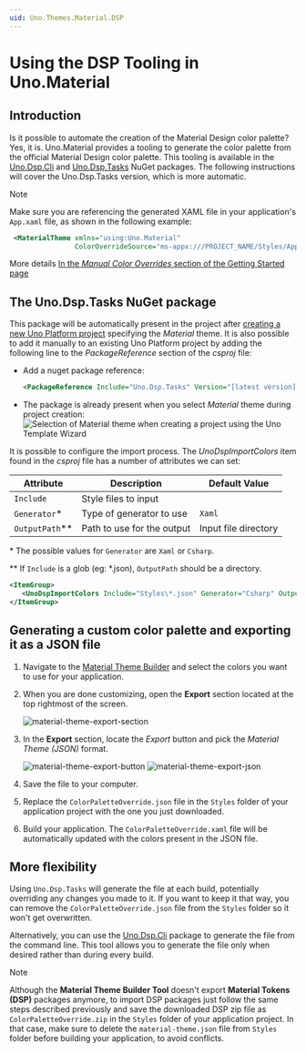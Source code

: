 ```yaml
---
uid: Uno.Themes.Material.DSP
---
```


# Using the DSP Tooling in Uno.Material

## Introduction

Is it possible to automate the creation of the Material Design color palette? Yes, it is. Uno.Material provides a tooling to generate the color palette from the official Material Design color palette. This tooling is available in the [Uno.Dsp.Cli](https://nuget.org/packages/Uno.Dsp.Cli) and [Uno.Dsp.Tasks](https://nuget.org/packages/Uno.Dsp.Tasks) NuGet packages. The following instructions will cover the Uno.Dsp.Tasks version, which is more automatic.

> [!NOTE]
> Make sure you are referencing the generated XAML file in your
> application's `App.xaml` file, as shown in the following example:
>
> ```xml
>  <MaterialTheme xmlns="using:Uno.Material"
>                 ColorOverrideSource="ms-appx:///PROJECT_NAME/Styles/Application/MaterialColorsOverride.xaml" />
> ```
>
> More details [In the _Manual Color Overrides_ section of the Getting Started page](xref:Uno.Themes.Material.GetStarted)

## The Uno.Dsp.Tasks NuGet package

This package will be automatically present in the project after [creating a new Uno Platform project](https://aka.platform.uno/get-started) specifying the _Material_ theme. It is also possible to add it manually to an existing Uno Platform project by adding the following line to the _PackageReference_ section of the _csproj_ file:

* Add a nuget package reference:

   ```xml
   <PackageReference Include="Uno.Dsp.Tasks" Version="[latest version]" />
   ```

* The package is already present when you select _Material_ theme during project creation:
   ![Selection of Material theme when creating a project using the Uno Template Wizard](assets/material-theme-selection-wizard.png)

It is possible to configure the import process. The _UnoDspImportColors_ item found in the _csproj_ file has a number of attributes we can set:

| Attribute        | Description                     | Default Value           |
|------------------|---------------------------------|-------------------------|
| `Include`        | Style files to input            |                         |
| `Generator`*     | Type of generator to use        | `Xaml`                  |
| `OutputPath`**   | Path to use for the output      | Input file directory    |

\* The possible values for `Generator` are `Xaml` or `Csharp`.

\*\* If `Include` is a glob (eg: \*.json), `OutputPath` should be a directory.

```xml
<ItemGroup>
   <UnoDspImportColors Include="Styles\*.json" Generator="Csharp" OutputPath="Styles\Theme\"  />
</ItemGroup>
```

## Generating a custom color palette and exporting it as a JSON file

1. Navigate to the [Material Theme Builder](https://aka.platform.uno/uno-material-themebuilder) and select the colors you want to use for your application.
2. When you are done customizing, open the **Export** section located at the top rightmost of the screen.

   ![material-theme-export-section](assets/material-theme-export-section.png)
3. In the **Export** section, locate the _Export_ button and pick the _Material Theme (JSON)_ format.

   ![material-theme-export-button](assets/material-theme-export-button.png) ![material-theme-export-json](assets/material-theme-export-json.png)
4. Save the file to your computer.
5. Replace the `ColorPaletteOverride.json` file in the `Styles` folder of your application project with the one you just downloaded.
6. Build your application. The `ColorPaletteOverride.xaml` file will be automatically updated with the colors present in the JSON file.

## More flexibility

Using `Uno.Dsp.Tasks` will generate the file at each build, potentially overriding any changes you made to it. If you want to keep it that way, you can remove the `ColorPaletteOverride.json` file from the `Styles` folder so it won't get overwritten.

Alternatively, you can use the [Uno.Dsp.Cli](https://nuget.org/packages/Uno.Dsp.Cli) package to generate the file from the command line. This tool allows you to generate the file only when desired rather than during every build.

> [!NOTE]
> Although the **Material Theme Builder Tool** doesn't export **Material Tokens (DSP)** packages anymore, to import DSP packages just follow the same steps described previously and save the downloaded DSP zip file as `ColorPaletteOverride.zip` in the `Styles` folder of your application project.
> In that case, make sure to delete the `material-theme.json` file from `Styles` folder before building your application, to avoid conflicts.
